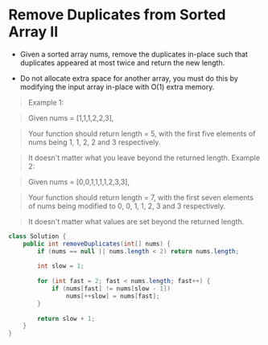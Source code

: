# Remove Duplicates from Sorted Array II
- Given a sorted array nums, remove the duplicates in-place such that duplicates appeared at most twice and return the new length.

- Do not allocate extra space for another array, you must do this by modifying the input array in-place with O(1) extra memory.

> Example 1:

> Given nums = [1,1,1,2,2,3],

> Your function should return length = 5, with the first five elements of nums being 1, 1, 2, 2 and 3 respectively.

> It doesn't matter what you leave beyond the returned length.
> Example 2:

> Given nums = [0,0,1,1,1,1,2,3,3],

> Your function should return length = 7, with the first seven elements of nums being modified to 0, 0, 1, 1, 2, 3 and 3 respectively.

> It doesn't matter what values are set beyond the returned length.

```java
class Solution {
    public int removeDuplicates(int[] nums) {
        if (nums == null || nums.length < 2) return nums.length;
        
        int slow = 1;
        
        for (int fast = 2; fast < nums.length; fast++) {
            if (nums[fast] != nums[slow - 1])
				nums[++slow] = nums[fast];
        }
        
        return slow + 1;
    }
}
```
